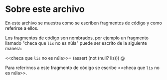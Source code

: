 # Sobre este archivo

En este archivo se muestra como se escriben fragmentos de código y como referirse a ellos.

Los fragmentos de código son nombrados, por ejemplo un fragmento llamado "checa que `lis` no es núla" puede ser escrito de la siguiente manera:

<<checa que `lis` no es núla>>=
(assert (not (null? lis)))
@

Para referirnos a este fragmento de código se escribe <<checa que `lis` no es núla>>.
